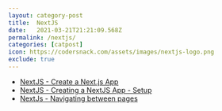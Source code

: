 ```yaml
---
layout: category-post
title:  NextJS
date:   2021-03-21T21:21:09.568Z
permalink: /nextjs/
categories: [catpost]
icon: https://codersnack.com/assets/images/nextjs-logo.png
exclude: true
---
```

 * [NextJS - Create a Next.js App](https://codersnack.com/nextjs-creating-an-app/) 
 * [NextJS - Creating a NextJS App - Setup](https://codersnack.com/nextjs-creating-an-app-setup/) 
 * [NextJs - Navigating between pages](https://codersnack.com/nextjs-navigating-between-pages/) 

